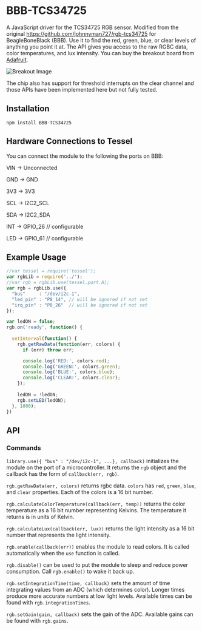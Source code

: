 BBB-TCS34725
============

A JavaScript driver for the TCS34725 RGB sensor.  Modified from the original https://github.com/johnnyman727/rgb-tcs34725 for BeagleBoneBlack (BBB).  Use it to find the red, green, blue, or clear levels of anything you point it at. The API gives you access to the raw RGBC data, color temperatures, and lux intensity. You can buy the breakout board from [Adafruit](http://www.adafruit.com/product/1334).

![Breakout Image](http://www.adafruit.com/images/970x728/1334-00.jpg)

The chip also has support for threshold interrupts on the clear channel and those APIs have been implemented here but not fully tested.

## Installation
```npm install BBB-TCS34725```

## Hardware Connections to Tessel

You can connect the module to the following the ports on BBB:

VIN  ->  Unconnected 

GND  ->  GND 

3V3  ->  3V3 

SCL  ->  I2C2_SCL

SDA  ->  I2C2_SDA

INT  ->  GPIO_26 // configurable

LED  ->  GPIO_61 // configurable





## Example Usage
```.js
//var tessel = require('tessel');
var rgbLib = require('../');
//var rgb = rgbLib.use(tessel.port.A);
var rgb = rgbLib.use({ 
  "bus"     : "/dev/i2c-1", 
  "led_pin" : "P8_14", // will be ignored if not set
  "irq_pin" : "P8_26"  // will be ignored if not set
});

var ledON = false;
rgb.on('ready', function() {
  
  setInterval(function() {
    rgb.getRawData(function(err, colors) {
      if (err) throw err;

      console.log('RED:', colors.red);
      console.log('GREEN:', colors.green);
      console.log('BLUE:', colors.blue);
      console.log('CLEAR:', colors.clear);
    });
    
    ledON = !ledON;
    rgb.setLED(ledON);
  }, 1000);
})
```

## API

### Commands

```library.use({ "bus" : "/dev/i2c-1", ...}, callback)``` initializes the module on the port of a microcontroller. It returns the `rgb` object and the callback has the form of `callback(err, rgb)`.

```rgb.getRawData(err, colors)``` returns rgbc data. `colors` has `red`, `green`, `blue`, and `clear` properties. Each of the colors is a 16 bit number.

```rgb.calculateColorTemperature(callback(err, temp))``` returns the color temperature as a 16 bit number representing Kelvins. The temperature it returns is in units of Kelvin.

```rgb.calculateLux(callback(err, lux))``` returns the light intensity as a 16 bit number that represents the light intensity.

```rgb.enable(callback(err))``` enables the module to read colors. It is called automatically when the `use` function is called.

```rgb.disable()``` can be used to put the module to sleep and reduce power consumption. Call ```rgb.enable()``` to wake it back up.

```rgb.setIntegrationTime(time, callback)``` sets the amount of time integrating values from an ADC (which determines color). Longer times produce more accurate numbers at low light levels. Available times can be found with `rgb.integrationTimes`.

```rgb.setGain(gain, callback)``` sets the gain of the ADC. Available gains can be found with `rgb.gains`.
